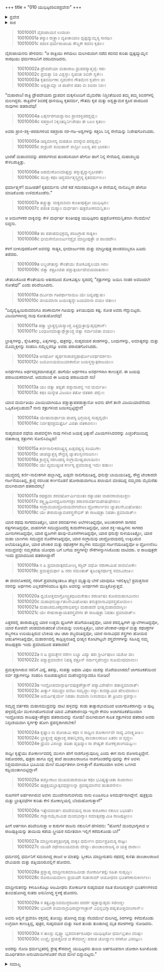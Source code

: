 +++
title = "010 ಯುಧಿಷ್ಠಿರಶಿಬಿರಪ್ರವೇಶಃ"
+++

<details><summary>ಪ್ರವೇಶ</summary>


।।   ಓಂ ಓಂ ನಮೋ ನಾರಾಯಣಾಯ।।   ಶ್ರೀ ವೇದವ್ಯಾಸಾಯ ನಮಃ ।।

ಶ್ರೀ ಕೃಷ್ಣದ್ವೈಪಾಯನ ವೇದವ್ಯಾಸ ವಿರಚಿತ  

**ಶ್ರೀ ಮಹಾಭಾರತ**

**ಸೌಪ್ತಿಕ ಪರ್ವ**

**ಐಷೀಕ ಪರ್ವ**

**ಅಧ್ಯಾಯ 10**

</details>

<details><summary>ಸಾರ</summary>

ಶಿಬಿರದಿಂದ ತಪ್ಪಿಸಿಕೊಂಡಿದ್ದ ಧೃಷ್ಟದ್ಯುಮ್ನನ ಸಾರಥಿಯಿಂದ ರಾತ್ರಿಯುದ್ಧದ ಕುರಿತು ಕೇಳಿದ ಯುಧಿಷ್ಠಿರನು ವಿಲಪಿಸಿ ದ್ರೌಪದಿಯನ್ನು ಕರೆತರಲು ನಕುಲನನ್ನು ಕಳುಹಿಸಿದ್ದುದು (1-30).


</details>


> 10010001 ವೈಶಂಪಾಯನ ಉವಾಚ।  
10010001a ತಸ್ಯಾಂ ರಾತ್ರ್ಯಾಂ ವ್ಯತೀತಾಯಾಂ ಧೃಷ್ಟದ್ಯುಮ್ನಸ್ಯ ಸಾರಥಿಃ।  
10010001c ಶಶಂಸ ಧರ್ಮರಾಜಾಯ ಸೌಪ್ತಿಕೇ ಕದನಂ ಕೃತಂ।।

ವೈಶಂಪಾಯನನು ಹೇಳಿದನು: “ಆ ರಾತ್ರಿಯು ಕಳೆಯಲು ಮಲಗಿರುವಾಗ ನಡೆದ ಕದನದ ಕುರಿತು ಧೃಷ್ಟದ್ಯುಮ್ನನ ಸಾರಥಿಯು ಧರ್ಮರಾಜನಿಗೆ ವರದಿಮಾಡಿದನು.

> 10010002a ದ್ರೌಪದೇಯಾ ಮಹಾರಾಜ ದ್ರುಪದಸ್ಯಾತ್ಮಜೈಃ ಸಹ।  
10010002c ಪ್ರಮತ್ತಾ ನಿಶಿ ವಿಶ್ವಸ್ತಾಃ ಸ್ವಪಂತಃ ಶಿಬಿರೇ ಸ್ವಕೇ।।  
10010003a ಕೃತವರ್ಮಣಾ ನೃಶಂಸೇನ ಗೌತಮೇನ ಕೃಪೇಣ ಚ।  
10010003c ಅಶ್ವತ್ಥಾಮ್ನಾ ಚ ಪಾಪೇನ ಹತಂ ವಃ ಶಿಬಿರಂ ನಿಶಿ।।

“ಮಹಾರಾಜ! ರಾತ್ರಿ ದ್ರೌಪದೇಯರು ದ್ರುಪದನ ಮಕ್ಕಳೊಂದಿಗೆ ಮೈಮರೆತು ನಿಶ್ಚಿಂತೆಯಿಂದ ತಮ್ಮ ತಮ್ಮ ಶಿಬಿರಗಳಲ್ಲಿ ಮಲಗಿದ್ದರು. ರಾತ್ರಿವೇಳೆ ಶಿಬಿರಕ್ಕೆ ಧಾಳಿಯಿಟ್ಟ ಕೃತವರ್ಮ, ಗೌತಮ ಕೃಪ ಮತ್ತು ಅಶ್ವತ್ಥಾಮರ ಕ್ರೂರ ಪಾಪದಿಂದ ನಾವುಗಳು ಹತರಾದೆವು!

> 10010004a ಏತೈರ್ನರಗಜಾಶ್ವಾನಾಂ ಪ್ರಾಸಶಕ್ತಿಪರಶ್ವಧೈಃ।  
10010004c ಸಹಸ್ರಾಣಿ ನಿಕೃಂತದ್ಭಿರ್ನಿಃಶೇಷಂ ತೇ ಬಲಂ ಕೃತಂ।।

ಅವರು ಪ್ರಾಸ-ಶಕ್ತಿ-ಪರಶುಗಳಿಂದ ಸಹಸ್ರಾರು ನರ-ಗಜ-ಅಶ್ವಗಳನ್ನು ಕತ್ತರಿಸಿ ನಿನ್ನ ಸೇನೆಯನ್ನು ನಿಃಶೇಷಗೊಳಿಸಿದರು.

> 10010005a ಚಿದ್ಯಮಾನಸ್ಯ ಮಹತೋ ವನಸ್ಯೇವ ಪರಶ್ವಧೈಃ।  
10010005c ಶುಶ್ರುವೇ ಸುಮಹಾನ್ ಶಬ್ದೋ ಬಲಸ್ಯ ತವ ಭಾರತ।।

ಭಾರತ! ಮಹಾವನವನ್ನು ಪರಶುಗಳಿಂದ ತುಂಡರಿಸುವಾಗ ಹೇಗೋ ಹಾಗೆ ನಿನ್ನ ಸೇನೆಯಲ್ಲಿ ಮಹಾಶಬ್ಧವು ಕೇಳಿಬರುತ್ತಿತ್ತು.

> 10010006a ಅಹಮೇಕೋಽವಶಿಷ್ಟಸ್ತು ತಸ್ಮಾತ್ಸೈನ್ಯಾನ್ಮಹೀಪತೇ।  
10010006c ಮುಕ್ತಃ ಕಥಂ ಚಿದ್ಧರ್ಮಾತ್ಮನ್ವ್ಯಗ್ರಸ್ಯ ಕೃತವರ್ಮಣಃ।।

ಧರ್ಮಾತ್ಮನ್! ಮಹೀಪತೇ! ಕೃತವರ್ಮನು ಬೇರೆ ಕಡೆ ಗಮನಹರಿಸಿದ್ದಾಗ ಆ ಸೇನೆಯಲ್ಲಿ ನಾನೊಬ್ಬನೇ ಹೇಗೋ ಮಾಡಿಕೊಂಡು ಉಳಿದುಕೊಂಡೆನು.”

> 10010007a ತಚ್ಚ್ರುತ್ವಾ ವಾಕ್ಯಮಶಿವಂ ಕುಂತೀಪುತ್ರೋ ಯುಧಿಷ್ಠಿರಃ।  
10010007c ಪಪಾತ ಮಹ್ಯಾಂ ದುರ್ಧರ್ಷಃ ಪುತ್ರಶೋಕಸಮನ್ವಿತಃ।।

ಆ ಅಮಂಗಳಕರ ವಾಕ್ಯವನ್ನು ಕೇಳಿ ದುರ್ಧರ್ಷ ಕುಂತೀಪುತ್ರ ಯುಧಿಷ್ಠಿರನು ಪುತ್ರಶೋಕಸಮನ್ವಿತನಾಗಿ ನೆಲದಮೇಲೆ ಬಿದ್ದನು.

> 10010008a ತಂ ಪತಂತಮಭಿಕ್ರಮ್ಯ ಪರಿಜಗ್ರಾಹ ಸಾತ್ಯಕಿಃ।  
10010008c ಭೀಮಸೇನೋಽರ್ಜುನಶ್ಚೈವ ಮಾದ್ರೀಪುತ್ರೌ ಚ ಪಾಂಡವೌ।।

ಕೆಳಗೆ ಬೀಳುವುದರೊಳಗೆ ಅವನನ್ನು ಸಾತ್ಯಕಿ, ಭೀಮಾರ್ಜುನರು ಮತ್ತು ಮಾದ್ರೀಪುತ್ರ ಪಾಂಡವರಿಬ್ಬರೂ ಹಿಡಿದು ತಡೆದರು.

> 10010009a ಲಬ್ಧಚೇತಾಸ್ತು ಕೌಂತೇಯಃ ಶೋಕವಿಹ್ವಲಯಾ ಗಿರಾ।  
10010009c ಜಿತ್ವಾ ಶತ್ರೂಂಜಿತಃ ಪಶ್ಚಾತ್ಪರ್ಯದೇವಯದಾತುರಃ।।

ಚೇತರಿಸಿಕೊಂಡ ಕೌಂತೇಯನು ಆತುರದಿಂದ ಶೋಕವಿಹ್ವಲ ಸ್ವರದಲ್ಲಿ “ಶತ್ರುಗಳನ್ನು ಜಯಿಸಿ ನಂತರ ಅವರಿಂದಲೇ ಸೋತೆವು!” ಎಂದು ಪರಿವೇದಿಸಿದನು.

> 10010010a ದುರ್ವಿದಾ ಗತಿರರ್ಥಾನಾಮಪಿ ಯೇ ದಿವ್ಯಚಕ್ಷುಷಃ।  
10010010c ಜೀಯಮಾನಾ ಜಯಂತ್ಯನ್ಯೇ ಜಯಮಾನಾ ವಯಂ ಜಿತಾಃ।।

“ದಿವ್ಯದೃಷ್ಟಿಯಿರುವವರಿಗೂ ಪರಿಣಾಮಗಳ ಗತಿಯನ್ನು ತಿಳಿಯುವುದು ಕಷ್ಟ. ಸೋತ ಅವರು ಗೆದ್ದುಬಿಟ್ಟರು. ವಿಜಯಿಗಳಾಗಿದ್ದ ನಾವು ಸೋತುಹೋದೆವು!

> 10010011a ಹತ್ವಾ ಭ್ರಾತೄನ್ವಯಸ್ಯಾಂಶ್ಚ ಪಿತೄನ್ಪುತ್ರಾನ್ಸುಹೃದ್ಗಣಾನ್।  
10010011c ಬಂಧೂನಮಾತ್ಯಾನ್ಪೌತ್ರಾಂಶ್ಚ ಜಿತ್ವಾ ಸರ್ವಾಂಜಿತಾ ವಯಂ।।

ಭ್ರಾತೃಗಳನ್ನು, ಸ್ನೇಹಿತರನ್ನು, ಪಿತೃಗಳನ್ನು, ಪುತ್ರರನ್ನು, ಸುಹೃದಯರ ತಂಡಗಳನ್ನು, ಬಂಧುಗಳನ್ನು, ಅಮಾತ್ಯರನ್ನು ಮತ್ತು ಮೊಮ್ಮಕ್ಕಳನ್ನು ಸಂಹರಿಸಿ ನಮ್ಮೆಲ್ಲರನ್ನೂ ಅವರು ಪರಾಜಿತಗೊಳಿಸಿದರು.

> 10010012a ಅನರ್ಥೋ ಹ್ಯರ್ಥಸಂಕಾಶಸ್ತಥಾರ್ಥೋಽನರ್ಥದರ್ಶನಃ।  
10010012c ಜಯೋಽಯಮಜಯಾಕಾರೋ ಜಯಸ್ತಸ್ಮಾತ್ಪರಾಜಯಃ।।

ಅನರ್ಥಗಳೂ ಅರ್ಥಸದೃಶವಾಗಿರುತ್ತವೆ. ಹಾಗೆಯೇ ಅರ್ಥಗಳೂ ಅನರ್ಥಗಳಾಗಿ ಕಾಣುತ್ತವೆ. ಈ ಜಯವು ಪರಾಜಯಕರವಾಗಿದೆ. ಆದುದರಿಂದ ಈ ಜಯವು ಪರಾಜಯವೇ ಸರಿ!

> 10010013a ಯಂ ಜಿತ್ವಾ ತಪ್ಯತೇ ಪಶ್ಚಾದಾಪನ್ನ ಇವ ದುರ್ಮತಿಃ।  
10010013c ಕಥಂ ಮನ್ಯೇತ ವಿಜಯಂ ತತೋ ಜಿತತರಃ ಪರೈಃ।।

ಯಾವ ದುರ್ಮತಿಯು ವಿಜಯಿಯಾಗಿಯೂ ಪಶ್ಚಾತ್ತಾಪಪಡುತ್ತಾನೋ ಅವನು ಹೇಗೆ ತಾನೇ ವಿಜಯಿಯಾದೆನೆಂದು ಒಪ್ಪಿಕೊಳ್ಳಬಹುದು? ನಾನು ಶತ್ರುಗಳಿಂದ ಜಯಿಸಲ್ಪಟ್ಟಿದ್ದೇನೆ!

> 10010014a ಯೇಷಾಮರ್ಥಾಯ ಪಾಪಸ್ಯ ಧಿಗ್ಜಯಸ್ಯ ಸುಹೃದ್ವಧೇ।  
10010014c ನಿರ್ಜಿತೈರಪ್ರಮತ್ತೈರ್ಹಿ ವಿಜಿತಾ ಜಿತಕಾಶಿನಃ।।

ಸುಹೃದಯರ ವಧೆಯ ಪಾಪವನ್ನೆಸಗಿ ನಾವು ಗಳಿಸಿದ ಜಯಕ್ಕೆ ಧಿಕ್ಕಾರ! ವಿಜಯಗಳಿಸಿದವರನ್ನು ಎಚ್ಚರಿಕೆಯಿಂದಿದ್ದ ಜಿತಾಕಾಂಕ್ಷಿ ಶತ್ರುಗಳು ಸೋಲಿಸಿಬಿಟ್ಟರು!

> 10010015a ಕರ್ಣಿನಾಲೀಕದಂಷ್ಟ್ರಸ್ಯ ಖಡ್ಗಜಿಹ್ವಸ್ಯ ಸಂಯುಗೇ।  
10010015c ಚಾಪವ್ಯಾತ್ತಸ್ಯ ರೌದ್ರಸ್ಯ ಜ್ಯಾತಲಸ್ವನನಾದಿನಃ।।  
10010016a ಕ್ರುದ್ಧಸ್ಯ ನರಸಿಂಹಸ್ಯ ಸಂಗ್ರಾಮೇಷ್ವಪಲಾಯಿನಃ।  
10010016c ಯೇ ವ್ಯಮುಚ್ಯಂತ ಕರ್ಣಸ್ಯ ಪ್ರಮಾದಾತ್ತ ಇಮೇ ಹತಾಃ।।

ಯುದ್ಧದಲ್ಲಿ ಕರ್ಣಿ-ನಾಲೀಕಗಳೇ ಹಲ್ಲಾಗಿದ್ದ, ಖಡ್ಗವೇ ನಾಲಿಗೆಯಂತಿದ್ದ, ಧನುಸ್ಸೇ ಬಾಯಿಯಂತಿದ್ದ, ರೌದ್ರ ಟೇಂಕಾರವೇ ಗರ್ಜನೆಯಂತಿದ್ದ, ಕ್ರುದ್ಧ ನರಸಿಂಹ ಕರ್ಣನೊಡನೆ ಹೋರಾಡುವಾಗಲೂ ಪಲಾಯನ ಮಾಡದಿದ್ದ ನಮ್ಮವರು ಮೈಮರೆತು ಮಲಗಿರುವಾಗ ಹತರಾದರಲ್ಲ!

> 10010017a ರಥಹ್ರದಂ ಶರವರ್ಷೋರ್ಮಿಮಂತಂ
	ರತ್ನಾಚಿತಂ ವಾಹನರಾಜಿಯುಕ್ತಂ।  
> 10010017c ಶಕ್ತ್ಯೃಷ್ಟಿಮೀನಧ್ವಜನಾಗನಕ್ರಂ
	ಶರಾಸನಾವರ್ತಮಹೇಷುಫೇನಂ।।  
> 10010018a ಸಂಗ್ರಾಮಚಂದ್ರೋದಯವೇಗವೇಲಂ
	ದ್ರೋಣಾರ್ಣವಂ ಜ್ಯಾತಲನೇಮಿಘೋಷಂ।  
> 10010018c ಯೇ ತೇರುರುಚ್ಚಾವಚಶಸ್ತ್ರನೌಭಿಸ್
	ತೇ ರಾಜಪುತ್ರಾ ನಿಹತಾಃ ಪ್ರಮಾದಾತ್।।  

ಯಾರ ರಥವು ಸಾಗರದಂತಿತ್ತೋ, ಯಾರ ಶರವರ್ಷಗಳು ಅಲೆಗಳಿಂತಿದ್ದವೋ, ಅಲಂಕಾರಗಳೇ ಸಾಗರದ ರತ್ನಗಳಂತಿದ್ದವೋ, ವಾಹನಗಳೇ ಸಮುದ್ರದಿಂದೆದ್ದ ಕುದುರೆಗಳಂತಿದ್ದವೋ, ಯಾರ ಶಕ್ತಿ-ಋಷ್ಟಿಗಳು ಸಾಗರದ ಮೀನುಗಳಂತಿದ್ದವೋ, ಯಾರ ಧ್ವಜಗಳೇ ಹಾವು-ಮೊಸಳೆಗಳಂತಿದ್ದವೋ, ಯಾರ ಧನುಸ್ಸೇ ಸುಳಿಯಂತಿತ್ತೋ, ಯಾರ ಮಹಾ ಬಾಣಗಳು ಸಮುದ್ರದ ನೊರೆಗಳಂತಿದ್ದವೋ, ಯಾರ ಸಂಗ್ರಾಮವು ಚಂದ್ರೋದಯದಲ್ಲಿ ಉಕ್ಕಿಬರುವ ಅಲೆಯಂತಿದ್ದಿತೋ, ಯಾರ ಟೇಂಕಾರ ಮತ್ತು ರಥಚಕ್ರಗಳ ಶಬ್ಧಗಳು ಸಮುದ್ರದ ಗರ್ಜನೆಯಂತಿದ್ದವೋ ಆ ದ್ರೋಣನೆಂಬ ಸಮುದ್ರವನ್ನೇ ನಮ್ಮಕಡೆಯ ಯೋಧರು ಬಗೆ ಬಗೆಯ ಶಸ್ತ್ರಗಳನ್ನೇ ನೌಕೆಗಳನ್ನಾಗಿಸಿಕೊಂಡು ದಾಟಿದರು. ಆ ರಾಜಪುತ್ರರೇ ಇಂದು ಪ್ರಮಾದದಿಂದ ಹತರಾಗಿದ್ದಾರೆ!

> 10010019a ನ ಹಿ ಪ್ರಮಾದಾತ್ಪರಮೋಽಸ್ತಿ ಕಶ್ಚಿದ್
	ವಧೋ ನರಾಣಾಮಿಹ ಜೀವಲೋಕೇ।  
> 10010019c ಪ್ರಮತ್ತಮರ್ಥಾ ಹಿ ನರಂ ಸಮಂತಾತ್
	ತ್ಯಜಂತ್ಯನರ್ಥಾಶ್ಚ ಸಮಾವಿಶಂತಿ।।  

ಈ ಜೀವಲೋಕದಲ್ಲಿ ನರರಿಗೆ ಪ್ರಮಾದಕ್ಕಿಂತಲೂ ಹೆಚ್ಚಿನ ಮೃತ್ಯುವು ಬೇರೆ ಯಾವುದೂ ಇರಲಿಕ್ಕಿಲ್ಲ! ಪ್ರಮತ್ತನಾದ ನರನನ್ನು ಅರ್ಥಗಳು ಎಲ್ಲಕಡೆಗಳಿಂದಲೂ ತ್ಯಜಿಸಿ ಅವನನ್ನು ಅನರ್ಥಗಳೇ ಮುತ್ತಿಕೊಳ್ಳುತ್ತವೆ.

> 10010020a ಧ್ವಜೋತ್ತಮಾಗ್ರೋಚ್ಚ್ರಿತಧೂಮಕೇತುಂ
	ಶರಾರ್ಚಿಷಂ ಕೋಪಮಹಾಸಮೀರಂ।  
> 10010020c ಮಹಾಧನುರ್ಜ್ಯಾತಲನೇಮಿಘೋಷಂ
	ತನುತ್ರನಾನಾವಿಧಶಸ್ತ್ರಹೋಮಂ।।  
> 10010021a ಮಹಾಚಮೂಕಕ್ಷವರಾಭಿಪನ್ನಂ
	ಮಹಾಹವೇ ಭೀಷ್ಮಮಹಾದವಾಗ್ನಿಂ।  
> 10010021c ಯೇ ಸೇಹುರಾತ್ತಾಯತಶಸ್ತ್ರವೇಗಂ
	ತೇ ರಾಜಪುತ್ರಾ ನಿಹತಾಃ ಪ್ರಮಾದಾತ್।।  

ಎತ್ತರದಲ್ಲಿ ಹಾರಾಡುತ್ತಿದ್ದ ಯಾರ ಉತ್ತಮ ಧ್ವಜಗಳೇ ಹೊಗೆಯಂತಿದ್ದವೋ, ಯಾರ ಶರವೃಷ್ಟಿಗಳೇ ಜ್ವಾಲೆಗಳಂತಿದ್ದವೋ, ಯಾರ ಕೋಪವೇ ಚಂಡಮಾರುತದಂತೆ ಬೆಂಕಿಯನ್ನು ಉರಿಸುತ್ತಿತ್ತೋ, ಯಾರ ಟೇಂಕಾರ-ಚಪ್ಪಾಳೆ ಮತ್ತು ರಥಚಕ್ರಗಳ ಶಬ್ಧಗಳೂ ಉರಿಯುತ್ತಿರುವ ಬೆಂಕಿಯ ಚಟ ಚಟಾ ಶಬ್ಧದಂತಿದ್ದವೋ, ಯಾರ ನಾನಾವಿಧದ ಶಸ್ತ್ರಗಳು ಹೋಮದ ಆಹುತಿಗಳಂತಿದ್ದವೋ, ಮಹಾರಣದಲ್ಲಿ ಕಾಡ್ಗಿಚ್ಚಿನಂತಿದ್ದ ಭೀಷ್ಮನ ಕೋಟಿಗಟ್ಟಲೇ ಶಸ್ತ್ರವೇಗಗಳನ್ನು ಸಹಿಸಿದ್ದ ನಮ್ಮ ರಾಜಪುತ್ರರು ಇಂದು ಪ್ರಮಾದದಿಂದ ಹತರಾದರು!

> 10010022a ನ ಹಿ ಪ್ರಮತ್ತೇನ ನರೇಣ ಲಭ್ಯಾ
	ವಿದ್ಯಾ ತಪಃ ಶ್ರೀರ್ವಿಪುಲಂ ಯಶೋ ವಾ।  
> 10010022c ಪಶ್ಯಾಪ್ರಮಾದೇನ ನಿಹತ್ಯ ಶತ್ರೂನ್
	ಸರ್ವಾನ್ಮಹೇಂದ್ರಂ ಸುಖಮೇಧಮಾನಂ।।  

ಪ್ರಮತ್ತನಾಗಿರುವ ನರನಿಗೆ ವಿದ್ಯೆ, ತಪಸ್ಸು, ಸಂಪತ್ತು ಅಥವಾ ವಿಪುಲ ಯಶಸ್ಸು ದೊರೆಯಲಾರದು! ಜಾಗರೂಕತೆಯಿಂದ ಸರ್ವ ಶತ್ರುಗಳನ್ನೂ ಸಂಹರಿಸಿ ಸುಖಪಡುತ್ತಿರುವ ಮಹೇಂದ್ರನನ್ನಾದರೂ ನೋಡಿರಿ!

> 10010023a ಇಂದ್ರೋಪಮಾನ್ಪಾರ್ಥಿವಪುತ್ರಪೌತ್ರಾನ್
	ಪಶ್ಯಾವಿಶೇಷೇಣ ಹತಾನ್ಪ್ರಮಾದಾತ್।  
> 10010023c ತೀರ್ತ್ವಾ ಸಮುದ್ರಂ ವಣಿಜಃ ಸಮೃದ್ಧಾಃ
	ಸನ್ನಾಃ ಕುನದ್ಯಾಮಿವ ಹೇಲಮಾನಾಃ।।  
> 10010023e ಅಮರ್ಷಿತೈರ್ಯೇ ನಿಹತಾಃ ಶಯಾನಾ
	ನಿಃಸಂಶಯಂ ತೇ ತ್ರಿದಿವಂ ಪ್ರಪನ್ನಾಃ।  

ಸಮೃದ್ಧ ವರ್ತಕರು ಮಹಾಸಮುದ್ರವನ್ನು ದಾಟಿ ಹಳ್ಳವನ್ನು ಕಂಡು ತಾತ್ಸಾರಭಾವದಿಂದ ಅಜಾಗರೂಕರಾಗಿದ್ದು ಆ ಪುಟ್ಟ ಹಳ್ಳದಲ್ಲಿಯೇ ಮುಳುಗಿಹೋಗುವಂತೆ ಯಾವ ವಿಶೇಷಕಾರಣವೂ ಇಲ್ಲದೇ ಕೇವಲ ಅಜಾಗರೂಕತೆಯಿಂದಾಗಿ ಇಂದ್ರೋಪಮ ರಾಜಪುತ್ರ-ಪೌತ್ರರು ಹತರಾದುದನ್ನು ನೋಡು! ಮಲಗಿರುವಾಗ ಕುಪಿತ ಶತ್ರುಗಳಿಂದ ಹತರಾದ ಅವರು ನಿಸ್ಸಂಶಯವಾಗಿ ಸ್ವರ್ಗಕ್ಕೇ ಹೋಗಿ ಪ್ರಪನ್ನರಾಗಿರಬೇಕು!

> 10010024a ಕೃಷ್ಣಾಂ ನು ಶೋಚಾಮಿ ಕಥಂ ನ ಸಾಧ್ವೀಂ
	ಶೋಕಾರ್ಣವೇ ಸಾದ್ಯ ವಿನಂಕ್ಷ್ಯತೀತಿ।।  
> 10010024c ಭ್ರಾತೄಂಶ್ಚ ಪುತ್ರಾಂಶ್ಚ ಹತಾನ್ನಿಶಮ್ಯ
	ಪಾಂಚಾಲರಾಜಂ ಪಿತರಂ ಚ ವೃದ್ಧಂ।  
> 10010024e ಧ್ರುವಂ ವಿಸಂಜ್ಞಾ ಪತಿತಾ ಪೃಥಿವ್ಯಾಂ
	ಸಾ ಶೇಷ್ಯತೇ ಶೋಕಕೃಶಾಂಗಯಷ್ಟಿಃ।।  

ಸಾಧ್ವೀ ಕೃಷ್ಣೆಯು ಶೋಕಾರ್ಣವದಲ್ಲಿ ಮುಳುಗಿ ಹೇಗೆ ನಾಶಗೊಳ್ಳುವುದಿಲ್ಲ ಎಂದು ಈಗ ನಾನು ಶೋಕಿಸುತ್ತಿದ್ದೇನೆ. ಸಹೋದರರು, ಪುತ್ರರು ಹಾಗೂ ವೃದ್ಧ ತಂದೆ ಪಾಂಚಾಲರಾಜನೂ ನಾಶಗೊಂಡರೆನ್ನುವುದನ್ನು ಕೇಳಿ ಅವಳು ನಿಶ್ಚಯವಾಗಿಯೂ ಭೂಮಿಯ ಮೇಲೆ ಮೂರ್ಛಿತಳಾಗಿ ಬೀಳುತ್ತಾಳೆ! ಶೋಕದಿಂದಾಗಿ ಅವಳು ಒಣಗಿದ ಕಡ್ಡಿಯಂತಾಗಿಬಿಟ್ಟಿದ್ದಾಳೆ!

> 10010025a ತಚ್ಚೋಕಜಂ ದುಃಖಮಪಾರಯಂತೀ
	ಕಥಂ ಭವಿಷ್ಯತ್ಯುಚಿತಾ ಸುಖಾನಾಂ।  
> 10010025c ಪುತ್ರಕ್ಷಯಭ್ರಾತೃವಧಪ್ರಣುನ್ನಾ
	ಪ್ರದಹ್ಯಮಾನೇವ ಹುತಾಶನೇನ।।  

ಸುಖಗಳಿಗೆ ಅರ್ಹಳಾಗಿರುವ ಅವಳು ಮುಂದೇನಾಗುವಳೆಂದು ನಾನು ಊಹಿಸಲೂ ಅಸಮರ್ಥನಾಗಿದ್ದೇನೆ. ಪುತ್ರಕ್ಷಯ ಮತ್ತು ಭ್ರಾತೃವಧೆಗಳ ಕುರಿತು ಕೇಳಿ ಶೋಕಾಗ್ನಿಯಲ್ಲಿ ಬೆಂದುಹೋಗುತ್ತಾಳೆ!”

> 10010026a ಇತ್ಯೇವಮಾರ್ತಃ ಪರಿದೇವಯನ್ಸ
	ರಾಜಾ ಕುರೂಣಾಂ ನಕುಲಂ ಬಭಾಷೇ।  
> 10010026c ಗಚ್ಚಾನಯೈನಾಮಿಹ ಮಂದಭಾಗ್ಯಾಂ
	ಸಮಾತೃಪಕ್ಷಾಮಿತಿ ರಾಜಪುತ್ರೀಂ।।  

ಹೀಗೆ ಆರ್ತನಾಗಿ ಪರಿವೇದಿಸುತ್ತಾ ಆ ಕುರುಗಳ ರಾಜನು ನಕುಲನಿಗೆ ಹೇಳಿದನು: “ಹೋಗು! ಮಂದಭಾಗ್ಯಳಾದ ಆ ರಾಜಪುತ್ರಿಯನ್ನು ತಾಯಿಯ ಕಡೆಯ ಸ್ತ್ರೀಯರ ಸಮೇತವಾಗಿ ಇಲ್ಲಿಗೆ ಕರೆದುಕೊಂಡು ಬಾ!”

> 10010027a ಮಾದ್ರೀಸುತಸ್ತತ್ಪರಿಗೃಹ್ಯ ವಾಕ್ಯಂ
	ಧರ್ಮೇಣ ಧರ್ಮಪ್ರತಿಮಸ್ಯ ರಾಜ್ಞಃ।  
> 10010027c ಯಯೌ ರಥೇನಾಲಯಮಾಶು ದೇವ್ಯಾಃ
	ಪಾಂಚಾಲರಾಜಸ್ಯ ಚ ಯತ್ರ ದಾರಾಃ।।  

ಧರ್ಮದಲ್ಲಿ ಧರ್ಮನಿಗೆ ಸಮನಾಗಿದ್ದ ರಾಜನ ಆ ಮಾತನ್ನು ಸ್ವೀಕರಿಸಿ ಮಾದ್ರೀಸುತನು ರಥದಲ್ಲಿ ಕುಳಿತು ಪಾಂಚಾಲರಾಜನ ದೇವಿಯರು ಮತ್ತು ಪತ್ನಿಯರಿರುವಲ್ಲಿಗೆ ಹೋದನು.

> 10010028a ಪ್ರಸ್ಥಾಪ್ಯ ಮಾದ್ರೀಸುತಮಾಜಮೀಢಃ
	ಶೋಕಾರ್ದಿತಸ್ತೈಃ ಸಹಿತಃ ಸುಹೃದ್ಭಿಃ।  
> 10010028c ರೋರೂಯಮಾಣಃ ಪ್ರಯಯೌ ಸುತಾನಾಮ್
	ಆಯೋಧನಂ ಭೂತಗಣಾನುಕೀರ್ಣಂ।।  

ಮಾದ್ರೀಸುತನನ್ನು ಕಳುಹಿಸಿಕೊಟ್ಟು ಆಜಮೀಢನು ಶೋಕಾರ್ದಿತ ಸುಹೃದಯರ ಸಹಿತ ರೋದಿಸುತ್ತಲೇ ಭೂತಗಣಗಳಿಂದ ತುಂಬಿಹೋಗಿದ್ದ ಸುತರು ಅಸುನೀಗಿದ್ದ ಸ್ಥಳಕ್ಕೆ ಹೋದನು.

> 10010029a ಸ ತತ್ಪ್ರವಿಶ್ಯಾಶಿವಮುಗ್ರರೂಪಂ
	ದದರ್ಶ ಪುತ್ರಾನ್ಸುಹೃದಃ ಸಖೀಂಶ್ಚ।  
> 10010029c ಭೂಮೌ ಶಯಾನಾನ್ರುಧಿರಾರ್ದ್ರಗಾತ್ರಾನ್
	ವಿಭಿನ್ನಭಗ್ನಾಪಹೃತೋತ್ತಮಾಂಗಾನ್।।  

ಅವನು ಅಲ್ಲಿಗೆ ಪ್ರವೇಶಿಸಿ ರಕ್ತದಲ್ಲಿ ತೋಯ್ದು ಹೋಗಿದ್ದ ಮತ್ತು ನೆಲದಮೇಲೆ ಮಲಗಿದ್ದ, ಶಿರಗಳನ್ನು ಕಳೆದುಕೊಂಡು ಉಗ್ರವಾಗಿ ಕಾಣುತ್ತಿದ್ದ, ಪುತ್ರರ, ಸುಹೃದಯರ ಮತ್ತು ಸಖರ ತುಂಡು ತುಂಡಾಗಿದ್ದ ಮೃತ ಶರೀರಗಳನ್ನು ನೋಡಿದನು.

> 10010030a ಸ ತಾಂಸ್ತು ದೃಷ್ಟ್ವಾ ಭೃಶಮಾರ್ತರೂಪೋ
	ಯುಧಿಷ್ಠಿರೋ ಧರ್ಮಭೃತಾಂ ವರಿಷ್ಠಃ।  
> 10010030c ಉಚ್ಚೈಃ ಪ್ರಚುಕ್ರೋಶ ಚ ಕೌರವಾಗ್ರ್ಯಃ
	ಪಪಾತ ಚೋರ್ವ್ಯಾಂ ಸಗಣೋ ವಿಸಂಜ್ಞಃ।।  

ಅವರನ್ನು ನೋಡಿ ಧರ್ಮಭೃತರಲ್ಲಿ ಶ್ರೇಷ್ಠ ಕೌರವಾಗ್ರ್ಯ ಯುಧಿಷ್ಠಿರನು ತುಂಬಾ ಆರ್ತರೂಪನಾಗಿ ಜೋರಾಗಿ ಕೂಗಿಕೊಂಡು ಮೂರ್ಛಿತನಾಗಿ ಅನುಯಾಯಿಗಳೊಡನೆ ನೆಲದ ಮೇಲೆ ಬಿದ್ದುಬಿಟ್ಟನು.”


<details><summary>ಸಮಾಪ್ತಿ</summary>

ಇತಿ ಶ್ರೀಮಹಾಭಾರತೇ ಸೌಪ್ತಿಕಪರ್ವಣಿ ಐಷೀಕಪರ್ವಣಿ ಯುಧಿಷ್ಠಿರಶಿಬಿರಪ್ರವೇಶೇ ದಶಮೋಽಧ್ಯಾಯಃ।।  
ಇದು ಶ್ರೀಮಹಾಭಾರತದಲ್ಲಿ ಸೌಪ್ತಿಕಪರ್ವದಲ್ಲಿ ಐಷೀಕಪರ್ವದಲ್ಲಿ ಯುಧಿಷ್ಠಿರಶಿಬಿರಪ್ರವೇಶ ಎನ್ನುವ ಹತ್ತನೇ ಅಧ್ಯಾಯವು.


</details>
